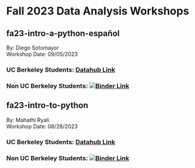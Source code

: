 # Fall 2023 Data Analysis Workshops

## fa23-intro-a-python-español
By: Diego Sotomayor  
Workshop Date: 09/05/2023

### UC Berkeley Students: [Datahub Link](<http://datahub.berkeley.edu/hub/user-redirect/git-sync?repo=https://github.com/ucbdatadiscovery/fa23-workshops&branch=main&subpath=Introducción a Python (Spanish).ipynb>)

### Non UC Berkeley Students: [![Binder Link](https://mybinder.org/badge_logo.svg)](https://mybinder.org/v2/gh/ucbdatadiscovery/fa23-workshops/main)

## fa23-intro-to-python
By: Mahathi Ryali  
Workshop Date: 08/28/2023

### UC Berkeley Students: [Datahub Link](http://datahub.berkeley.edu/hub/user-redirect/git-sync?repo=https://github.com/ucbdatadiscovery/fa23-workshops&branch=main&subpath=intro-to-python.ipynb)

### Non UC Berkeley Students: [![Binder Link](https://mybinder.org/badge_logo.svg)](https://mybinder.org/v2/gh/ucbdatadiscovery/fa23-workshops/main)
